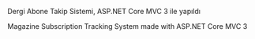 Dergi Abone Takip Sistemi, ASP.NET Core MVC 3 ile yapıldı 


Magazine Subscription Tracking System made with ASP.NET Core MVC 3 
